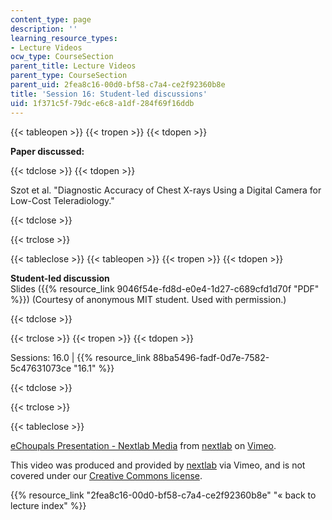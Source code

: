 ```yaml
---
content_type: page
description: ''
learning_resource_types:
- Lecture Videos
ocw_type: CourseSection
parent_title: Lecture Videos
parent_type: CourseSection
parent_uid: 2fea8c16-00d0-bf58-c7a4-ce2f92360b8e
title: 'Session 16: Student-led discussions'
uid: 1f371c5f-79dc-e6c8-a1df-284f69f16ddb
---
```


{{< tableopen >}}
{{< tropen >}}
{{< tdopen >}}


**Paper discussed:**


{{< tdclose >}}
{{< tdopen >}}


Szot et al. "Diagnostic Accuracy of Chest X-rays Using a Digital Camera for Low-Cost Teleradiology."


{{< tdclose >}}

{{< trclose >}}

{{< tableclose >}}
{{< tableopen >}}
{{< tropen >}}
{{< tdopen >}}


**Student-led discussion**  
Slides ({{% resource_link 9046f54e-fd8d-e0e4-1d27-c689cfd1d70f "PDF" %}}) (Courtesy of anonymous MIT student. Used with permission.)


{{< tdclose >}}

{{< trclose >}}
{{< tropen >}}
{{< tdopen >}}


Sessions: 16.0 | {{% resource_link 88ba5496-fadf-0d7e-7582-5c47631073ce "16.1" %}}


{{< tdclose >}}

{{< trclose >}}

{{< tableclose >}}

[eChoupals Presentation - Nextlab Media](https://vimeo.com/3240258) from [nextlab](https://vimeo.com/3240258) on [Vimeo](https://vimeo.com).

This video was produced and provided by [nextlab](http://vimeo.com/nextlab) via Vimeo, and is not covered under our [Creative Commons license](/terms/#cc).

{{% resource_link "2fea8c16-00d0-bf58-c7a4-ce2f92360b8e" "« back to lecture index" %}}